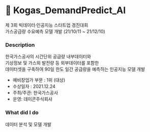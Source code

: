 # 🔌 Kogas_DemandPredict_AI

제 3회 빅데이터·인공지능 스타트업 경진대회 <br/>
가스공급량 수요예측 모델 개발 (21/10/11 ~ 21/12/10)<br/>


### Description

한국가스공사의 시간단위 공급량 내부데이터와 <br/>
기상정보 및 가스외 발전량 등 외부데이터를 포함한 <br/>
데이터셋을 구축하여 90일 한도 일간 공급량을 예측하는 인공지능 모델 개발

- 예비창업가 부문 : 1위 (대상)<br/>
- 수상일자 : 2021.12.24<br/>
- 주최/주관: 한국가스공사<br/>
- 운영: 데이콘주식회사


### What did I do

데이터 분석 및 모델 개발 

